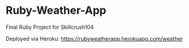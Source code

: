 # Ruby-Weather-App
Final Ruby Project for Skillcrush104

Deployed via Heroku: https://rubyweatherapp.herokuapp.com/weather 
